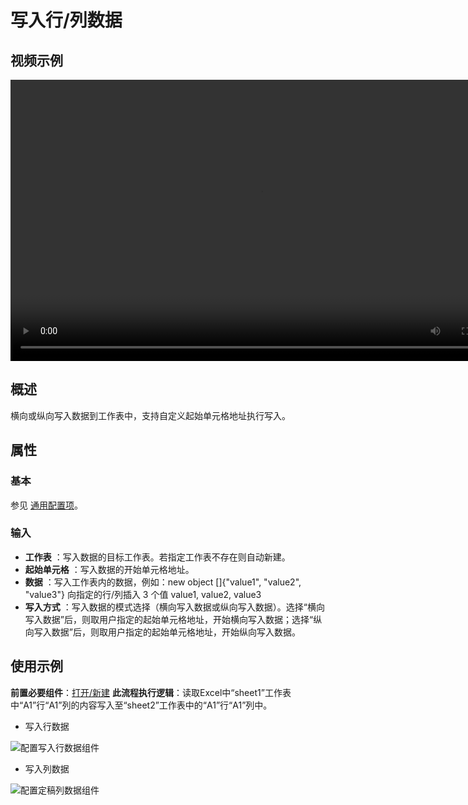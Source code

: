 # 写入行/列数据

## 视频示例

<video controls height='450px' width='800px' src="https://encooacademy.oss-cn-shanghai.aliyuncs.com/activity/WriteRowOrColumnData.mp4"></video>

## 概述

横向或纵向写入数据到工作表中，支持自定义起始单元格地址执行写入。

## 属性

### 基本

参见 [通用配置项](../Appendix/CommonConfigurationItems.md)。

### 输入

- **工作表** ：写入数据的目标工作表。若指定工作表不存在则自动新建。
- **起始单元格** ：写入数据的开始单元格地址。
- **数据** ：写入工作表内的数据，例如：new object []{"value1", "value2", "value3"} 向指定的行/列插入 3 个值 value1, value2, value3
- **写入方式** ：写入数据的模式选择（横向写入数据或纵向写入数据）。选择“横向写入数据”后，则取用户指定的起始单元格地址，开始横向写入数据；选择“纵向写入数据”后，则取用户指定的起始单元格地址，开始纵向写入数据。

## 使用示例

**前置必要组件**：[打开/新建](../OfficeExcel/OpenExcel.md)
**此流程执行逻辑**：读取Excel中“sheet1”工作表中“A1”行“A1”列的内容写入至“sheet2”工作表中的“A1”行“A1”列中。

- 写入行数据

![配置写入行数据组件](https://docimages.blob.core.chinacloudapi.cn/images/Activities/WriteRowOrColumn1.png)

- 写入列数据

![配置定稿列数据组件](https://docimages.blob.core.chinacloudapi.cn/images/Activities/WriteRowOrColumn2.png)

